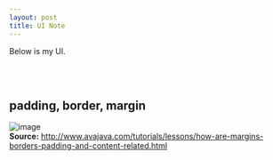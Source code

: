 ```yaml
---
layout: post
title: UI Note
---
```


Below is my UI.

<br><br>
## padding, border, margin
![image](https://user-images.githubusercontent.com/74011230/123505135-e379a680-d68f-11eb-906f-4a24d7c6ef8f.png) \
**Source:** <http://www.avajava.com/tutorials/lessons/how-are-margins-borders-padding-and-content-related.html>


